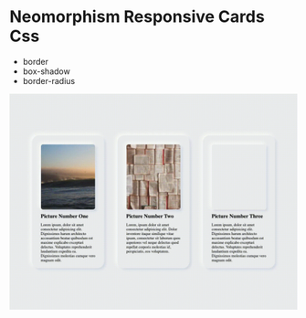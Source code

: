 # Neomorphism Responsive Cards Css

- border
- box-shadow
- border-radius


![neomorphismresponsivecardscss](assets/card.gif)